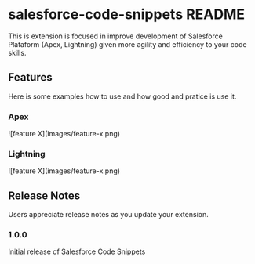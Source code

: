 # salesforce-code-snippets README

This is extension is focused in improve development of Salesforce Plataform (Apex, Lightning) given more agility and efficiency to your code skills.

## Features

Here is some examples how to use and how good and pratice is use it.

### Apex

\!\[feature X\]\(images/feature-x.png\)

### Lightning

\!\[feature X\]\(images/feature-x.png\)


## Release Notes

Users appreciate release notes as you update your extension.

### 1.0.0

Initial release of Salesforce Code Snippets